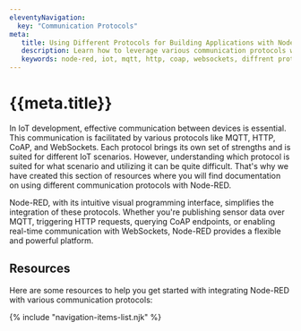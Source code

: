 ```yaml
---
eleventyNavigation:
  key: "Communication Protocols"
meta:
   title: Using Different Protocols for Building Applications with Node-RED
   description: Learn how to leverage various communication protocols with Node-RED for building robust and interconnected applications.
   keywords: node-red, iot, mqtt, http, coap, websockets, diffrent protocols with node-red
---
```


# {{meta.title}}

In IoT development, effective communication between devices is essential. This communication is facilitated by various protocols like MQTT, HTTP, CoAP, and WebSockets. Each protocol brings its own set of strengths and is suited for different IoT scenarios. However, understanding which protocol is suited for what scenario and utilizing it can be quite difficult. That's why we have created this section of resources where you will find documentation on using different communication protocols with Node-RED.

Node-RED, with its intuitive visual programming interface, simplifies the integration of these protocols. Whether you're publishing sensor data over MQTT, triggering HTTP requests, querying CoAP endpoints, or enabling real-time communication with WebSockets, Node-RED provides a flexible and powerful platform.

## Resources

Here are some resources to help you get started with integrating Node-RED with various communication protocols:

{% include "navigation-items-list.njk" %}